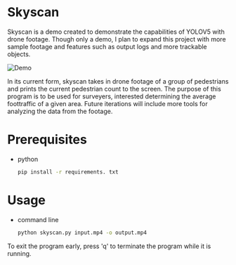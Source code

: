 # Skyscan

Skyscan is a demo created to demonstrate the capabilities of YOLOV5 with drone 
footage. Though only a demo, I plan to expand this project with more sample 
footage and features such as output logs and more trackable objects.

![Demo](./demo.gif)

In its current form, skyscan takes in drone footage of a group of pedestrians
and prints the current pedestrian count to the screen. The purpose of this program
is to be used for surveyers, interested determining the average foottraffic of
a given area. Future iterations will include more tools for analyzing the data
from the footage.

# Prerequisites
* python
  ```sh
  pip install -r requirements. txt
  ```

# Usage
* command line
    ```sh
    python skyscan.py input.mp4 -o output.mp4
    ```

To exit the program early, press 'q' to terminate the program while it is running.